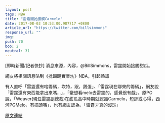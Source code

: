 ```yaml
---
layout: post
tags: NBA
title: "雷霆開始接觸Carmelo"
date: 2017-08-03 10:53:00.987717 +0800
article_url: "https://twitter.com/billsimmons"
response_url: ""
img: 
push: 70
boo: 2
neutral: 31
---
```


[即時新聞/記者快抄] 消息來源，內容，@BillSimmons，雷霆開始接觸甜瓜。

網友將相關訊息貼到《批踢踢實業坊》NBA，引起熱議

有人直呼「雷霆還有啥籌碼，坎特，跟，鵝蛋」、「雷霆現在哪來的籌碼」，網友說「雷霆還有東西能拿出來嗎...」，「蠻想看melo去雷霆的，感覺很有戲」。原PO說，「Weaver(現任雷霆副總裁)在甜瓜高中時期就認識Carmelo，短評或心得，西河PGMelo，有搞頭嗎」，也有網友認為，「雷霆才真的沒球」

<a href = "https://www.ptt.cc/bbs/NBA/M.1500915640.A.28A.html">原文連結</a>

